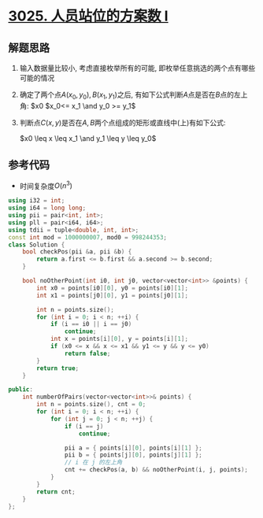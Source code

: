 # [3025. 人员站位的方案数 I](https://leetcode.cn/problems/find-the-number-of-ways-to-place-people-i/)

## 解题思路

1. 输入数据量比较小, 考虑直接枚举所有的可能, 即枚举任意挑选的两个点有哪些可能的情况
2. 确定了两个点$A(x_0, y_0), B(x_1, y_1)$之后, 有如下公式判断$A$点是否在$B$点的左上角:
		$x0 $x_0<= x_1 \and y_0 >= y_1$

3. 判断点$C(x, y)$是否在$A, B$两个点组成的矩形或直线中(上)有如下公式:

   $x0 \leq x \leq x_1 \and y_1 \leq y \leq y_0$

## 参考代码

+ 时间复杂度$O(n^3)$


```cpp
using i32 = int;
using i64 = long long;
using pii = pair<int, int>;
using pll = pair<i64, i64>;
using tdii = tuple<double, int, int>;
const int mod = 1000000007, mod0 = 998244353;
class Solution {
    bool checkPos(pii &a, pii &b) {
        return a.first <= b.first && a.second >= b.second;
    }

    bool noOtherPoint(int i0, int j0, vector<vector<int>> &points) {
        int x0 = points[i0][0], y0 = points[i0][1];
        int x1 = points[j0][0], y1 = points[j0][1];

        int n = points.size();
        for (int i = 0; i < n; ++i) {
            if (i == i0 || i == j0)
                continue;
            int x = points[i][0], y = points[i][1];
            if (x0 <= x && x <= x1 && y1 <= y && y <= y0)
                return false;
        }
        return true;
    }

public:
    int numberOfPairs(vector<vector<int>>& points) {
        int n = points.size(), cnt = 0;
        for (int i = 0; i < n; ++i) {
            for (int j = 0; j < n; ++j) {
                if (i == j)
                    continue;

                pii a = { points[i][0], points[i][1] };
                pii b = { points[j][0], points[j][1] };
                // i 在 j 的左上角
                cnt += checkPos(a, b) && noOtherPoint(i, j, points);
            }
        }
        return cnt;
    }
};

```


